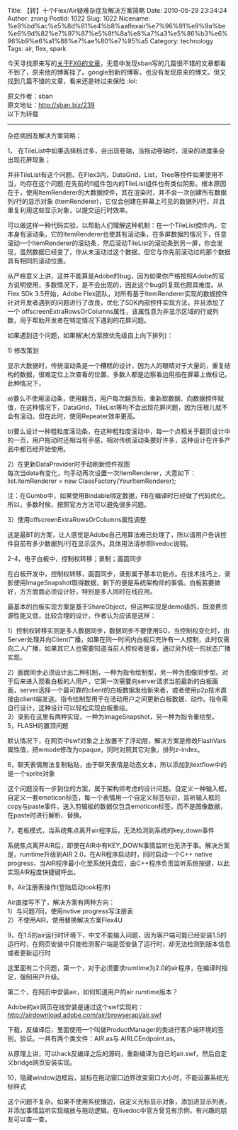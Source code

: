Title: 【转】十个Flex/Air疑难杂症及解决方案简略
Date: 2010-05-29 23:34:24
Author: zrong
Postid: 1022
Slug: 1022
Nicename: %e8%bd%ac%e5%8d%81%e4%b8%aaflexair%e7%96%91%e9%9a%be%e6%9d%82%e7%97%87%e5%8f%8a%e8%a7%a3%e5%86%b3%e6%96%b9%e6%a1%88%e7%ae%80%e7%95%a5
Category: technology
Tags: air, flex, spark

今天寻找原来写的[关于FXG的文章](http://zengrong.net/post/789.htm)，无意中发现sban写的几篇很不错的文章都看不到了，原来他的博客挂了。google到新的博客，也没有发现原来的博文。但又找到几篇不错的文章，看来还是转过来保险
:lol:

原文作者：sban  
原文地址：<http://sban.biz/239>  
以下为转载  
<!--more-->

------------------------------------------------------------------------

杂症病因及解决方案简略：

</p>
1，
在TileList中如果选择档过多，会出现卷轴，当拖动卷轴时，渲染的进度条会出现花屏现象；

并非TileList有这个问题，在Flex3内，DataGrid，List，Tree等控件如果使用不当，均存在这个问题;在先前的fl组件包内的TileList组件也有类似阴影。根本原因在于，使用ItemRenderer的大数据控件，其在渲染时，并不会一次创建所有数据列/行的显示对象
(ItemRenderer)，它仅会创建在屏幕上可见的数据列/行，并且重复利用这些显示对象，以提交运行时效率。

可以做这样一种代码实验，以帮助人们理解这种机制：在一个TileList控件内，它本身有滚动条，它的ItemRenderer也使其有滚动条，在多屏数据的情况下，任意滚动一个ItemRenderer的滚动条，然后滚动TileList的滚动条到另一屏，你会发现，虽然数据已经变了，你从未滚动过这个数据，但它与你先前滚动过的那个数据具有相同的滚动位置。

从严格意义上讲，这并不能算是Adobe的bug，因为如果你严格按照Adobe的官方说明使用，多数情况下，是不会出现的，因此这个bug的复现也颇具难度。从Flex
SDk 3.5开始，Adobe
Flex团队，对所有基于ItemRenderer实现的数据控件针对开发者遇到的问题进行了改良，优化了SDK内部控件实现方法，并且添加了一个
offscreenExtraRowsOrColumns属性，该属性意为非显示区域的行或列数，用于帮助开发者在特定情况下遇到的花屏问题。

如果遇到这个问题，如果解决(方案按优先级自上向下排列)：

1\) 修改策划  

显示大数据时，传统滚动条是一个糟糕的设计，因为人的眼晴对于大量的，重复结构的数据，很难定位上次查看的位置，多数人都是边察看边用指在屏幕上做标记。此种情况下，  

a)要么不使用滚动条，使用翻页，用户每次翻页后，重新取数据、向数据控件赋值，在这种情况下，DataGrid，TileList等均不会出现花屏问题，因为压根儿就不会有滚动，但在此时，使用Repeater效率更高。  

b)要么设计一种粗粒度滚动条，在这种粗粒度滚动中，每一个点相关于翻页设计中的一页，用户拖动时还相当有手感，相对传统滚动条要好许多，这种设计在许多产品中都已经开始使用。

2）在更新DataProvider时手动刷新控件视图  
每次当data有变化，均手动再次设置一次ItemRenderer，大意如下：  
list.itemRenderer = new ClassFactory(YourItemRenderer);  

注：在Gumbo中，如果使用Bindable绑定数据，FB在编译时已经做了代码优化。所以，多数时候，按照官方方法可以避免很多问题。

3）使用offscreenExtraRowsOrColumns属性调整  

这是最BT的方案，让人感觉是Adobe自己用算法难已处理了，所以请用户告诉控件目前有多少数据列/行在显示区外。具体用法请参照livedoc说明。

2-4，电子白板中，控制权转移；录制；画面同步

在白板开发中，控制权转移，画面同步，录影属于基本功能点。在技术技巧上，录影使用ImageSnapshot取得数据，剩下的便是系统架构师的事情。白板若要做好，方方面面必须设计好，特别是多人同时在线应用。

最基本的白板实现方案是基于ShareObject，但这种实现是demo级的，既浪费资源性能又低，比较合理的设计，作者认为应该是这样：  

1）控制权转移实则是多人数据同步，数据同步不要使用SO，当控制权变化时，由Server处理并向Client广播，如果在同一时间内白板只充许有一人控制，此时仅需向二人广播，如果其它人也需要知道当前人控权者是谁，通过另外统一的状态广播实现。  

2）画面同步必须设计出二种机制，一种为指令绘制型，另一种为图像同步型。对于后来进入观看白板的人用户，它第一次需要向server请求当前最新的白板画面，server选择一个最可靠的client的白板数据发给新来者，或者使用p2p技术直接由client端发送。指令绘制型用于在活动用户之间更新白板数据、动作。指令需自行设计，这种设计可以轻松实现白板重绘。  
3）录影在这里有两种实现，一种为ImageSnapshot，另一种为指令重绘型。  
5，FLASH的置顶问题

默认情况下，在网页中swf对象之上放置不了浮动层，解决方案是修改FlashVars属性值，把wmode修改为opaque，同时对照其它对象，排列z-index。

6，聊天表情無法复制粘贴，由于聊天表情是动态文本，所以添加到textflow中的是一个sprite对象

这个问题没有一步到位的方案，属于架构师考虑的设计问题。自定义一种输入框，自定义一套emoticon标签，每一个表情用一个自定义标签标识，监听输入框的copy与paste事件，送入剪辑板的数据仅包含emoticon标签，而不是图像数据，在paste时进行解析、替换。

7，老板模式，当系统焦点离开air程序后，无法检测到系统的key\_down事件

系统焦点离开AIR后，即使在AIR中有KEY\_DOWN事情监听也无济于事。解决方案是，rumtime升级到AIR
2.0，在AIR程序启动时，同时启动一个C++ native
progress，当AIR程序最小化至系统托盘后，由C++程序负责监听系统按键，以此实现AIR程度快捷键呼出。

8，Air注册表操作(登陆启动look程序)

Air直接写不了，解决方案有两种方向：  
1）与问题7同，使用nvtive progress写注册表  
2）不使用AIR，使用替换解决方案Flex4U

9，在1.5的air运行时环境下，中文不能输入问题，因为客户端可能已经安装1.5的运行时，在网页安装中只能检测客户端是否安装了运行时，却无法检测到版本信息或者更新运行时

这里面有二个问题，第一个，对于必须要求rumtime为2.0的air程序，在编译时指定，强制用户升级。

第二个，在网页中安装air，如何知道用户的air rumtime版本？

Adobe的air网页在线安装是通过这个swf实现的：  
http://airdownload.adobe.com/air/browserapi/air.swf

下载，反编译后，里面使用一个叫做ProductManager的类进行客户端环境的签别，验证。一共有两个类文件：AIR.as与
AIRLCEndpoint.as。

从原理上讲，可以hack反编译之后的源码，重新编译为自已的air.swf，然后自定义bridge网页安装实现。

10，隐藏window边框后，鼠标在拖动窗口边界改变窗口大小时，不能设置系统光标样式

这个问题不复杂。如果不使用系统镶边，自定义光标显示对象，添加进显示列表，并添加事情监听实现缩放与拖动逻辑。在livedoc中官方曾见有示例，有兴趣的朋友可以查一查。


